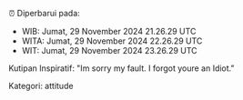 ⏰ Diperbarui pada:
- WIB: Jumat, 29 November 2024 21.26.29 UTC
- WITA: Jumat, 29 November 2024 22.26.29 UTC
- WIT: Jumat, 29 November 2024 23.26.29 UTC

Kutipan Inspiratif:
"Im sorry my fault. I forgot youre an Idiot."


Kategori: attitude

